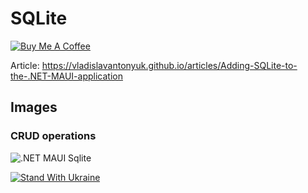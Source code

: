 # SQLite

[![Buy Me A Coffee](https://ik.imagekit.io/VladislavAntonyuk/vladislavantonyuk/misc/bmc-button.png)](https://www.buymeacoffee.com/vlad.antonyuk)

Article: https://vladislavantonyuk.github.io/articles/Adding-SQLite-to-the-.NET-MAUI-application

## Images

### CRUD operations

![.NET MAUI Sqlite](https://ik.imagekit.io/VladislavAntonyuk/vladislavantonyuk/articles/14/sqlite2.png)

[![Stand With Ukraine](https://img.shields.io/badge/made_in-ukraine-ffd700.svg?labelColor=0057b7)](https://stand-with-ukraine.pp.ua)